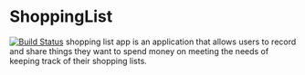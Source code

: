 # ShoppingList
[![Build Status](https://travis-ci.org/esirK/ShoppingList.svg?branch=develop)](https://travis-ci.org/esirK/ShoppingList)
shopping list app is an application that allows users
to record and share things they want to spend money on
meeting the needs of keeping track of their shopping lists.
